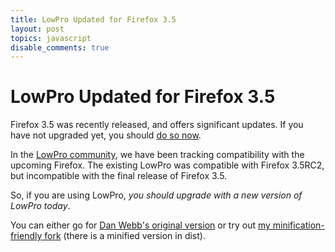 ```yaml
---
title: LowPro Updated for Firefox 3.5
layout: post
topics: javascript
disable_comments: true
---
```


# LowPro Updated for Firefox 3.5

Firefox 3.5 was recently released, and offers significant updates. If you have not upgraded yet, you should [do so now](http://mozilla.org/firefox).

In the [LowPro community](http://groups.google.com/group/low-pro), we have been tracking compatibility with the upcoming Firefox. The existing LowPro was compatible with Firefox 3.5RC2, but incompatible with the final release of Firefox 3.5.

So, if you are using LowPro, _you should upgrade with a new version of LowPro today_.

You can either go for [Dan Webb's original version](http://github.com/danwrong/low-pro) or try out [my minification-friendly fork](http://github.com/mroderick/lowpro) (there is a minified version in dist).
